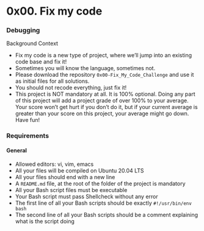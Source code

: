 # 0x00. Fix my code
### Debugging

Background Context
* Fix my code is a new type of project, where we’ll jump into an existing code base and fix it!
* Sometimes you will know the language, sometimes not.
* Please download the repository `0x00-Fix_My_Code_Challenge` and use it as initial files for all solutions.
* You should not recode everything, just fix it!
* This project is NOT mandatory at all. It is 100% optional. Doing any part of this project will add a project grade of over 100% to your average. Your score won’t get hurt if you don’t do it, but if your current average is greater than your score on this project, your average might go down. Have fun!

### Requirements
#### General
* Allowed editors: vi, vim, emacs
* All your files will be compiled on Ubuntu 20.04 LTS
* All your files should end with a new line
* A `README.md` file, at the root of the folder of the project is mandatory
* All your Bash script files must be executable
* Your Bash script must pass Shellcheck without any error
* The first line of all your Bash scripts should be exactly `#!/usr/bin/env bash`
* The second line of all your Bash scripts should be a comment explaining what is the script doing